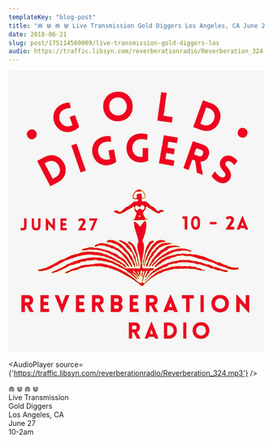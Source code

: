 ```yaml
---
templateKey: "blog-post"
title: "⋒ ⋓ ⋒ ⋓ Live Transmission Gold Diggers Los Angeles, CA June 27 10-2am"
date: 2018-06-21
slug: post/175114569009/live-transmission-gold-diggers-los
audio: https://traffic.libsyn.com/reverberationradio/Reverberation_324.mp3
---
```


![⋒ ⋓ ⋒ ⋓ Live Transmission Gold Diggers Los Angeles, CA June 27 10-2am](../images/5494d7f454e700708f2f0af1a7d3afe89716339784f92eee3a71630f27b8ebf5.jpg)

<AudioPlayer source={'https://traffic.libsyn.com/reverberationradio/Reverberation_324.mp3'} />

<p>⋒ ⋓ ⋒ ⋓<br />Live Transmission<br />Gold Diggers<br />Los Angeles, CA<br />June 27<br />10-2am<br /><br /></p>
